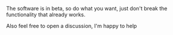 The software is in beta, so do what you want, just don't break the functionality that already works.

Also feel free to open a discussion, I'm happy to help
